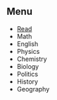 ## Menu 
- [Read](https://github.com/Amdelet/Amdelet.github.io/blob/main/Read.md)
- Math
- English
- Physics
- Chemistry
- Biology
- Politics
- History
- Geography 

